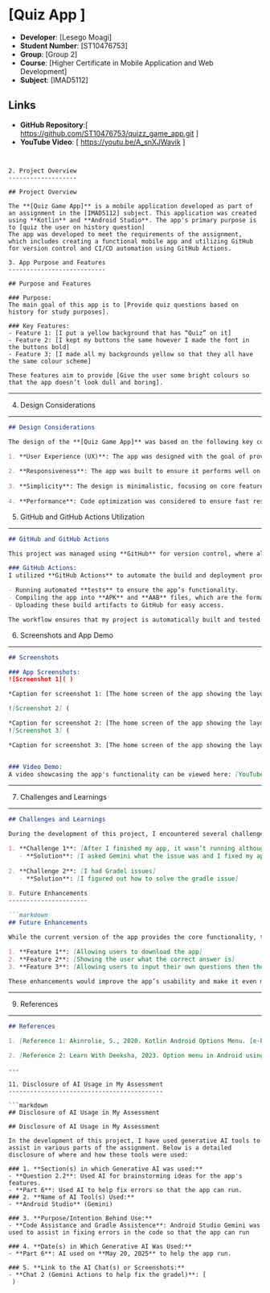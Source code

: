 # [Quiz App ]
- **Developer**: [Lesego Moagi]
- **Student Number**: [ST10476753]
- **Group**: [Group 2]
- **Course**: [Higher Certificate in Mobile Application and Web Development]
- **Subject**: [IMAD5112]

## Links
- **GitHub Repository**:[ https://github.com/ST10476753/quizz_game_app.git ]
- **YouTube Video**: [ https://youtu.be/A_snXJWavik ]
```


2. Project Overview
-------------------

## Project Overview

The **[Quiz Game App]** is a mobile application developed as part of an assignment in the [IMAD5112] subject. This application was created using **Kotlin** and **Android Studio**. The app's primary purpose is to [quiz the user on history question]
The app was developed to meet the requirements of the assignment, which includes creating a functional mobile app and utilizing GitHub for version control and CI/CD automation using GitHub Actions.

3. App Purpose and Features
---------------------------

## Purpose and Features

### Purpose:
The main goal of this app is to [Provide quiz questions based on history for study purposes]. 

### Key Features:
- Feature 1: [I put a yellow background that has “Quiz” on it]
- Feature 2: [I kept my buttons the same however I made the font in the buttons bold]
- Feature 3: [I made all my backgrounds yellow so that they all have the same colour scheme]

These features aim to provide [Give the user some bright colours so that the app doesn’t look dull and boring].
```


---

4. Design Considerations
------------------------

```markdown
## Design Considerations

The design of the **[Quiz Game App]** was based on the following key considerations:

1. **User Experience (UX)**: The app was designed with the goal of providing an intuitive and easy-to-navigate user interface, ensuring a seamless user experience.
   
2. **Responsiveness**: The app was built to ensure it performs well on different screen sizes, with particular attention to device compatibility.
   
3. **Simplicity**: The design is minimalistic, focusing on core features without overwhelming the user.
   
4. **Performance**: Code optimization was considered to ensure fast response times and low battery usage.
```

5. GitHub and GitHub Actions Utilization
----------------------------------------
```markdown
## GitHub and GitHub Actions

This project was managed using **GitHub** for version control, where all code changes were committed and pushed regularly. GitHub enabled collaborative coding, allowing me to keep track of changes and maintain project integrity.

### GitHub Actions:
I utilized **GitHub Actions** to automate the build and deployment process. This includes:

- Running automated **tests** to ensure the app’s functionality.
- Compiling the app into **APK** and **AAB** files, which are the formats required for distribution.
- Uploading these build artifacts to GitHub for easy access.

The workflow ensures that my project is automatically built and tested every time I push changes, and it simplifies the process of delivering the final APK/AAB files for submission.
```

6. Screenshots and App Demo
---------------------------

```markdown
## Screenshots

### App Screenshots:
![Screenshot 1]( )

*Caption for screenshot 1: [The home screen of the app showing the layout of the app]*

![Screenshot 2] ( 

*Caption for screenshot 2: [The home screen of the app showing the layout of the app for screen 2]*
![Screenshot 3] ( 

*Caption for screenshot 3: [The home screen of the app showing the layout of the app for screen 3]*


### Video Demo:
A video showcasing the app's functionality can be viewed here: [YouTube Video Link].
```
---

7. Challenges and Learnings
---------------------------

```markdown
## Challenges and Learnings

During the development of this project, I encountered several challenges, including:

1. **Challenge 1**: [After I finished my app, it wasn’t running although it didn’t have any errors]
   - **Solution**: [I asked Gemini what the issue was and I fixed my app according to what Gemini said the issue was ]
   
2. **Challenge 2**: [I had Gradel issues]
   - **Solution**: [I figured out how to solve the gradle issue]

8. Future Enhancements
----------------------

```markdown
## Future Enhancements

While the current version of the app provides the core functionality, there are several features that could be added in the future, including:

1. **Feature 1**: [Allowing users to download the app]
2. **Feature 2**: [Showing the user what the correct answer is]
3. **Feature 3**: [Allowing users to input their own questions then the app will tell them if their question is true or false]

These enhancements would improve the app’s usability and make it even more versatile for end-users.
```


---

9. References
-------------

```markdown
## References

1. [Reference 1: Akinrolie, S., 2020. Kotlin Android Options Menu. [e-book] Settings Menu. Available at: < https://meetslick.medium.com/kotlin-android-options-menu-settings-menu-5472b876d212> [Assessed 30 March 2025]

2. [Reference 2: Learn With Deeksha, 2023. Option menu in Android using Kotlin | Kotlin | Android Studio Tutorial. [video online] Available at: < https://youtu.be/jO7sHQrWZBA> [Assessed 1 April 2025].]
```
```
---

11. Disclosure of AI Usage in My Assessment
-------------------------------------------

```markdown
## Disclosure of AI Usage in My Assessment

## Disclosure of AI Usage in My Assessment

In the development of this project, I have used generative AI tools to assist in various parts of the assignment. Below is a detailed disclosure of where and how these tools were used:

### 1. **Section(s) in which Generative AI was used:**
- **Question 2.2**: Used AI for brainstorming ideas for the app's features.
- **Part 6**: Used AI to help fix errors so that the app can run.
### 2. **Name of AI Tool(s) Used:**
- **Android Studio** (Gemini)

### 3. **Purpose/Intention Behind Use:**
- **Code Assistance and Gradle Assistence**: Android Studio Gemini was used to assist in fixing errors in the code so that the app can run 

### 4. **Date(s) in Which Generative AI Was Used:**
- **Part 6**: AI used on **May 20, 2025** to help the app run.

### 5. **Link to the AI Chat(s) or Screenshots:**
- **Chat 2 (Gemini Actions to help fix the gradel)**: [
 )  
  
```

